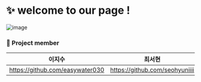 

# ✨ welcome to our page !

![image](https://user-images.githubusercontent.com/114379800/203042360-3de8c25b-85e6-4889-a945-8ae60c88de6c.png)



 ### 👀 Project member
 
|이지수|최서현|김유성|고한별
|------------------------------|-----|----|----|
|https://github.com/easywater030|https://github.com/seohyuniiii|https://github.com/powerys90|https://github.com/rhgksquf1

  




